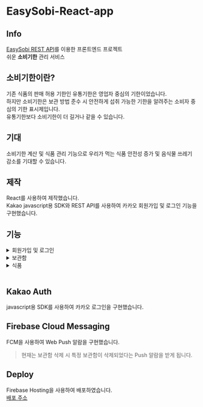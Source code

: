 # EasySobi-React-app

## Info

[EasySobi REST API](https://github.com/YehyeokBang/EasySobi-Server)를 이용한 프론트엔드 프로젝트  
쉬운 <b>소비기한</b> 관리 서비스

## 소비기한이란?

기존 식품의 판매 허용 기한인 유통기한은 영업자 중심의 기한이었습니다.  
하지만 소비기한은 보관 방법 준수 시 안전하게 섭취 가능한
기한을 알려주는 소비자 중심의 기한 표시제입니다.  
유통기한보다 소비기한이 더 길거나 같을 수 있습니다.

## 기대

소비기한 계산 및 식품 관리 기능으로 우리가 먹는
식품 안전성 증가 및 음식물 쓰레기 감소를 기대할 수 있습니다.

## 제작

React를 사용하여 제작했습니다.  
Kakao javascript용 SDK와 REST API를 사용하여 카카오 회원가입 및 로그인 기능을 구현했습니다.

## 기능

<details>
<summary>회원가입 및 로그인</summary>

- 카카오 로그인 API를 사용하여 회원 관리
- 처음 로그인한 유저도 별도의 회원가입 과정없이 서비스를 이용할 수 있습니다.  
  (처음 온 유저는 자동 회원가입 후 로그인, 회원인 유저는 로그인)

1. 첫 화면  
   <img src="img/login.png" alt="loginImg" width=310 height=460></br>
2. 로그인  
   <img src="img/kakaoLogin.png" alt="kakaoLoginImg" width=310 height=370></br>
3. 완료  
<img src="img/main.png" alt="mainImg" width=310 height=460></br>
</details>

<details>
<summary>보관함</summary>

- 보관함 조회/생성/수정/삭제
- 보관함 삭제시 Push 알람 기능

1. 메인 화면 (조회)  
   <img src="img/main2.png" alt="main2Img" width=310 height=460></br>
   <img src="img/inventory.png" alt="inventoryImg" width=310 height=460></br>
2. 생성  
   <img src="img/create.png" alt="createImg" width=310 height=460></br>
3. 수정  
   <img src="img/update.png" alt="updateImg" width=310 height=150></br>
4. 삭제  
   <img src="img/delete.png" alt="deleteImg" width=310 height=460></br>
5. 삭제시 Push 알람  
   <img src="img/push.png" alt="pushImg" width=310 height=460></br>
6. 소비기한 만료 임박 식품 데이터

- 소비기한이 일주일 남은 식품 정보
- 해당 보관함에 저장된 식품 개수 정보  
<img src="img/expDate.png" alt="expDateImg" width=310 height=220></br>
</details>

<details>
<summary>식품</summary>

- 보관함 내 식품 조회/생성/수정/삭제
- 식품 소비기한 만료시 Push 알람(준비 중)

1. 보관함 화면 (조회)  
   <img src="img/inventory.png" alt="inventoryImg" width=310 height=460></br>
   <img src="img/item.png" alt="itemImg" width=310 height=380></br>
2. 생성  
   <img src="img/createItem.png" alt="createItemImg" width=310 height=270></br>
3. 수정  
   <img src="img/updateItem.png" alt="updateItemImg" width=310 height=280></br>
4. 삭제  
<img src="img/deleteItem.png" alt="deleteItemImg" width=310 height=380></br>
</details><br />

## Kakao Auth

javascript용 SDK를 사용하여 카카오 로그인을 구현했습니다.

## Firebase Cloud Messaging

FCM을 사용하여 Web Push 알람을 구현했습니다.

> 현재는 보관함 삭제 시 특정 보관함이 삭제되었다는 Push 알람을 받게 됩니다.

## Deploy

Firebase Hosting을 사용하여 배포하였습니다. <br />
[배포 주소](https://easysobi-59729.web.app/)

